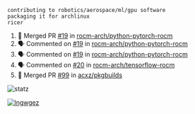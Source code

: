 ```
contributing to robotics/aerospace/ml/gpu software
packaging it for archlinux
ricer
```

<!--START_SECTION:activity-->
1. 🎉 Merged PR [#19](https://github.com/rocm-arch/python-pytorch-rocm/pull/19) in [rocm-arch/python-pytorch-rocm](https://github.com/rocm-arch/python-pytorch-rocm)
2. 🗣 Commented on [#19](https://github.com/rocm-arch/python-pytorch-rocm/issues/19) in [rocm-arch/python-pytorch-rocm](https://github.com/rocm-arch/python-pytorch-rocm)
3. 🗣 Commented on [#19](https://github.com/rocm-arch/python-pytorch-rocm/issues/19) in [rocm-arch/python-pytorch-rocm](https://github.com/rocm-arch/python-pytorch-rocm)
4. 🗣 Commented on [#20](https://github.com/rocm-arch/tensorflow-rocm/issues/20) in [rocm-arch/tensorflow-rocm](https://github.com/rocm-arch/tensorflow-rocm)
5. 🎉 Merged PR [#99](https://github.com/acxz/pkgbuilds/pull/99) in [acxz/pkgbuilds](https://github.com/acxz/pkgbuilds)
<!--END_SECTION:activity-->


![statz](https://github-readme-stats.vercel.app/api?username=acxz&include_all_commits=true&show_icons=true)

[![lngwgez](https://github-readme-stats.vercel.app/api/top-langs/?username=acxz&layout=compact)](https://github.com/acxz/github-readme-stats)


<!--
**acxz/acxz** is a ✨ _special_ ✨ repository because its `README.md` (this file) appears on your GitHub profile.

Here are some ideas to get you started:

- 🔭 I’m currently working on ...
- 🌱 I’m currently learning ...
- 👯 I’m looking to collaborate on ...
- 🤔 I’m looking for help with ...
- 💬 Ask me about ...
- 📫 How to reach me: ...
- 😄 Pronouns: ...
- ⚡ Fun fact: ...
-->
